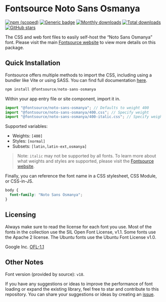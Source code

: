 # Fontsource Noto Sans Osmanya

[![npm (scoped)](https://img.shields.io/npm/v/@fontsource/noto-sans-osmanya?color=brightgreen)](https://www.npmjs.com/package/@fontsource/noto-sans-osmanya) [![Generic badge](https://img.shields.io/badge/fontsource-passing-brightgreen)](https://github.com/fontsource/fontsource) [![Monthly downloads](https://badgen.net/npm/dm/@fontsource/noto-sans-osmanya)](https://github.com/fontsource/fontsource) [![Total downloads](https://badgen.net/npm/dt/@fontsource/noto-sans-osmanya)](https://github.com/fontsource/fontsource) [![GitHub stars](https://img.shields.io/github/stars/fontsource/fontsource.svg?style=social&label=Star)](https://github.com/fontsource/fontsource/stargazers)

The CSS and web font files to easily self-host the “Noto Sans Osmanya” font. Please visit the main [Fontsource website](https://fontsource.org/fonts/noto-sans-osmanya) to view more details on this package.

## Quick Installation

Fontsource offers multiple methods to import the CSS, including using a bundler like Vite or using SASS. You can find full documentation [here](https://fontsource.org/docs/getting-started/introduction).

```javascript
npm install @fontsource/noto-sans-osmanya
```

Within your app entry file or site component, import it in.

```javascript
import "@fontsource/noto-sans-osmanya"; // Defaults to weight 400
import "@fontsource/noto-sans-osmanya/400.css"; // Specify weight
import "@fontsource/noto-sans-osmanya/400-italic.css"; // Specify weight and style
```

Supported variables:
- Weights: `[400]`
- Styles: `[normal]`
- Subsets: `[latin,latin-ext,osmanya]`

> Note: `italic` may not be supported by all fonts. To learn more about what weights and styles are supported, please visit the [Fontsource website](https://fontsource.org/fonts/noto-sans-osmanya).

Finally, you can reference the font name in a CSS stylesheet, CSS Module, or CSS-in-JS.

```css
body {
  font-family: "Noto Sans Osmanya";
}
```

## Licensing
Always make sure to read the license for each font you use. Most of the fonts in the collection use the SIL Open Font License, v1.1. Some fonts use the Apache 2 license. The Ubuntu fonts use the Ubuntu Font License v1.0.

Google Inc.
[OFL-1.1](http://scripts.sil.org/OFL)

## Other Notes
Font version (provided by source): `v18`.

If you have any suggestions or ideas to improve the performance of font loading or expand the existing library, feel free to star and contribute to this repository. You can share your suggestions or ideas by creating an [issue](https://github.com/fontsource/fontsource/issues).